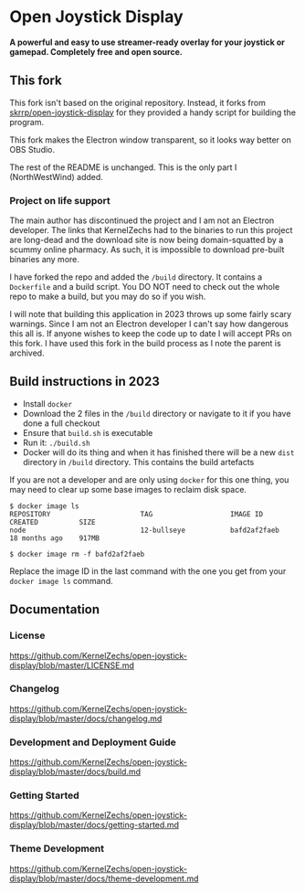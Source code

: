 # Open Joystick Display
**A powerful and easy to use streamer-ready overlay for your joystick or gamepad. Completely free and open source.**

## This fork
This fork isn't based on the original repository. Instead, it forks from [skrrp/open-joystick-display](https://github.com/skrrp/open-joystick-display) for they provided a handy script for building the program.

This fork makes the Electron window transparent, so it looks way better on OBS Studio.

The rest of the README is unchanged. This is the only part I (NorthWestWind) added.

### Project on life support
The main author has discontinued the project and I am not an Electron developer. The links that KernelZechs had to the binaries to run this project are long-dead and the download site is now being domain-squatted by a scummy online pharmacy. As such, it is impossible to download pre-built binaries any more.

I have forked the repo and added the `/build` directory. It contains a `Dockerfile` and a build script. You DO NOT need to check out the whole repo to make a build, but you may do so if you wish.

I will note that building this application in 2023 throws up some fairly scary warnings. Since I am not an Electron developer I can't say how dangerous this all is. If anyone wishes to keep the code up to date I will accept PRs on this fork. I have used this fork in the build process as I note the parent is archived.

## Build instructions in 2023
* Install `docker`
* Download the 2 files in the `/build` directory or navigate to it if you have done a full checkout
* Ensure that `build.sh` is executable
* Run it: `./build.sh`
* Docker will do its thing and when it has finished there will be a new `dist` directory in `/build` directory. This contains the build artefacts

If you are not a developer and are only using `docker` for this one thing, you may need to clear up some base images to reclaim disk space.

    $ docker image ls
    REPOSITORY                      TAG                   IMAGE ID       CREATED          SIZE
    node                            12-bullseye           bafd2af2faeb   18 months ago    917MB
    
    $ docker image rm -f bafd2af2faeb

Replace the image ID in the last command with the one you get from your `docker image ls` command.

## Documentation

### License
https://github.com/KernelZechs/open-joystick-display/blob/master/LICENSE.md

### Changelog
https://github.com/KernelZechs/open-joystick-display/blob/master/docs/changelog.md

### Development and Deployment Guide
https://github.com/KernelZechs/open-joystick-display/blob/master/docs/build.md

### Getting Started
https://github.com/KernelZechs/open-joystick-display/blob/master/docs/getting-started.md

### Theme Development
https://github.com/KernelZechs/open-joystick-display/blob/master/docs/theme-development.md
